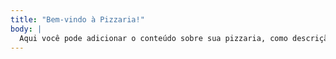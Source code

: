 ```yaml
---
title: "Bem-vindo à Pizzaria!"
body: |
  Aqui você pode adicionar o conteúdo sobre sua pizzaria, como descrição, especialidades, horários, etc.
---
```

